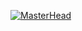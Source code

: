 [![MasterHead](https://i.ibb.co/mJ4YmF7/vinozganic-header2.png)](https://github.com/jakovVinozganic/)
